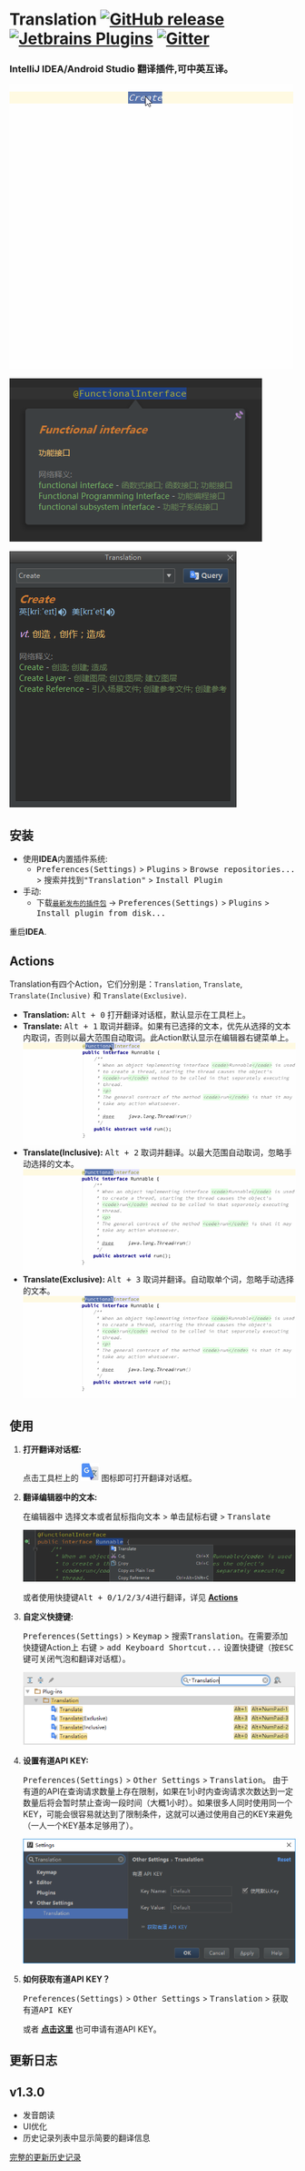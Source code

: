 Translation [![GitHub release][release-img]][latest-release] [![Jetbrains Plugins][plugin-img]][plugin] [![Gitter][badge-gitter-img]][badge-gitter]
===========

### IntelliJ IDEA/Android Studio 翻译插件,可中英互译。

![screenshots](./images/screenshots.gif)

![截图1](./images/0.png)

![截图2](./images/1.png)


安装
----

- 使用**IDEA**内置插件系统:
  - <kbd>Preferences(Settings)</kbd> > <kbd>Plugins</kbd> > <kbd>Browse repositories...</kbd> > <kbd>搜索并找到"Translation"</kbd> > <kbd>Install Plugin</kbd>
- 手动:
  - 下载[`最新发布的插件包`][latest-release] -> <kbd>Preferences(Settings)</kbd> > <kbd>Plugins</kbd> > <kbd>Install plugin from disk...</kbd>

重启**IDEA**.

Actions
-------

Translation有四个Action，它们分别是：`Translation`, `Translate`, `Translate(Inclusive)` 和 `Translate(Exclusive)`.

- **Translation:** <kbd>Alt + 0</kbd> 打开翻译对话框，默认显示在工具栏上。
- **Translate:** <kbd>Alt + 1</kbd> 取词并翻译。如果有已选择的文本，优先从选择的文本内取词，否则以最大范围自动取词。此Action默认显示在编辑器右键菜单上。
  ![Translate](./images/action1.gif)
- **Translate(Inclusive):** <kbd>Alt + 2</kbd> 取词并翻译。以最大范围自动取词，忽略手动选择的文本。
  ![Translate(Inclusive)](./images/action2.gif)
- **Translate(Exclusive):** <kbd>Alt + 3</kbd> 取词并翻译。自动取单个词，忽略手动选择的文本。
  ![Translate(Exclusive)](./images/action3.gif)

使用
----

1. **打开翻译对话框:**

   点击工具栏上的 ![图标](./images/2.png) 图标即可打开翻译对话框。

2. **翻译编辑器中的文本:**

   在编辑器中 <kbd>选择文本或者鼠标指向文本</kbd> > <kbd>单击鼠标右键</kbd> > <kbd>Translate</kbd>

   ![翻译](./images/3.png)

   或者使用快捷键<kbd>Alt + 0/1/2/3/4</kbd>进行翻译，详见 **[Actions](#actions)**

3. **自定义快捷键:**

   <kbd>Preferences(Settings)</kbd> > <kbd>Keymap</kbd> > <kbd>搜索Translation</kbd>。在需要添加快捷键Action上 <kbd>右键</kbd> > <kbd>add Keyboard Shortcut...</kbd> 设置快捷键（按<kbd>ESC</kbd>键可关闭气泡和翻译对话框）。

   ![keymap](./images/keymap.png)

4. **设置有道API KEY:**

   <kbd>Preferences(Settings)</kbd> > <kbd>Other Settings</kbd> > <kbd>Translation</kbd>。 由于有道的API在查询请求数量上存在限制，如果在1小时内查询请求次数达到一定数量后将会暂时禁止查询一段时间（大概1小时）。如果很多人同时使用同一个KEY，可能会很容易就达到了限制条件，这就可以通过使用自己的KEY来避免（一人一个KEY基本足够用了）。

   ![Settings](./images/4.png)

5. **如何获取有道API KEY？**

   <kbd>Preferences(Settings)</kbd> > <kbd>Other Settings</kbd> > <kbd>Translation</kbd> > <kbd>获取有道API KEY</kbd>

   或者 [**点击这里**](http://fanyi.youdao.com/openapi?path=data-mode) 也可申请有道API KEY。

更新日志
--------

## v1.3.0

- 发音朗读
- UI优化
- 历史记录列表中显示简要的翻译信息

[完整的更新历史记录](./CHANGELOG.md)

[release-img]:        https://img.shields.io/github/release/YiiGuxing/TranslationPlugin.svg
[latest-release]:     https://github.com/YiiGuxing/TranslationPlugin/releases/latest
[badge-gitter-img]:   https://img.shields.io/gitter/room/YiiGuxing/TranslationPlugin.svg
[badge-gitter]:       https://gitter.im/TranslationPlugin/Lobby
[plugin-img]:         https://img.shields.io/badge/plugin-8579-orange.svg
[plugin]:             https://plugins.jetbrains.com/plugin/8579
